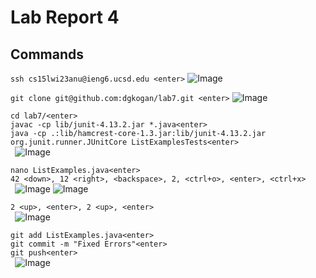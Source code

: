 # Lab Report 4

## Commands 


```ssh cs15lwi23anu@ieng6.ucsd.edu <enter>```
![Image][1]

```git clone git@github.com:dgkogan/lab7.git <enter>```
![Image][2]

```cd lab7/<enter> ```<br />```
javac -cp lib/junit-4.13.2.jar *.java<enter> ```<br />```
java -cp .:lib/hamcrest-core-1.3.jar:lib/junit-4.13.2.jar org.junit.runner.JUnitCore ListExamplesTests<enter> ```<br />``` ```
![Image][3]

```nano ListExamples.java<enter>```<br />```
42 <down>, 12 <right>, <backspace>, 2, <ctrl+o>, <enter>, <ctrl+x> ```<br />``` ```
![Image][4]
![Image][5]

```2 <up>, <enter>, 2 <up>, <enter> ```<br />``` ```
![Image][6]

```git add ListExamples.java<enter> ```<br />```
git commit -m "Fixed Errors"<enter> ```<br />```
git push<enter> ```<br />``` ```
![Image][7]

[1]: labReport41.png
[2]: labReport42.png
[3]: labReport43.png
[4]: labReport44.png
[5]: labReport45.png
[6]: labReport46.png
[7]: labReport47.png